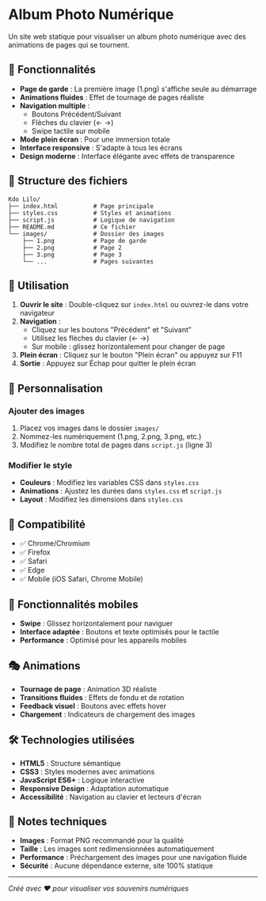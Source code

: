 # Album Photo Numérique

Un site web statique pour visualiser un album photo numérique avec des animations de pages qui se tournent.

## 🎯 Fonctionnalités

- **Page de garde** : La première image (1.png) s'affiche seule au démarrage
- **Animations fluides** : Effet de tournage de pages réaliste
- **Navigation multiple** :
  - Boutons Précédent/Suivant
  - Flèches du clavier (← →)
  - Swipe tactile sur mobile
- **Mode plein écran** : Pour une immersion totale
- **Interface responsive** : S'adapte à tous les écrans
- **Design moderne** : Interface élégante avec effets de transparence

## 📁 Structure des fichiers

```
Kdo Lilo/
├── index.html          # Page principale
├── styles.css          # Styles et animations
├── script.js           # Logique de navigation
├── README.md           # Ce fichier
└── images/             # Dossier des images
    ├── 1.png           # Page de garde
    ├── 2.png           # Page 2
    ├── 3.png           # Page 3
    └── ...             # Pages suivantes
```

## 🚀 Utilisation

1. **Ouvrir le site** : Double-cliquez sur `index.html` ou ouvrez-le dans votre navigateur
2. **Navigation** :
   - Cliquez sur les boutons "Précédent" et "Suivant"
   - Utilisez les flèches du clavier (← →)
   - Sur mobile : glissez horizontalement pour changer de page
3. **Plein écran** : Cliquez sur le bouton "Plein écran" ou appuyez sur F11
4. **Sortie** : Appuyez sur Échap pour quitter le plein écran

## 🎨 Personnalisation

### Ajouter des images
1. Placez vos images dans le dossier `images/`
2. Nommez-les numériquement (1.png, 2.png, 3.png, etc.)
3. Modifiez le nombre total de pages dans `script.js` (ligne 3)

### Modifier le style
- **Couleurs** : Modifiez les variables CSS dans `styles.css`
- **Animations** : Ajustez les durées dans `styles.css` et `script.js`
- **Layout** : Modifiez les dimensions dans `styles.css`

## 🔧 Compatibilité

- ✅ Chrome/Chromium
- ✅ Firefox
- ✅ Safari
- ✅ Edge
- ✅ Mobile (iOS Safari, Chrome Mobile)

## 📱 Fonctionnalités mobiles

- **Swipe** : Glissez horizontalement pour naviguer
- **Interface adaptée** : Boutons et texte optimisés pour le tactile
- **Performance** : Optimisé pour les appareils mobiles

## 🎭 Animations

- **Tournage de page** : Animation 3D réaliste
- **Transitions fluides** : Effets de fondu et de rotation
- **Feedback visuel** : Boutons avec effets hover
- **Chargement** : Indicateurs de chargement des images

## 🛠️ Technologies utilisées

- **HTML5** : Structure sémantique
- **CSS3** : Styles modernes avec animations
- **JavaScript ES6+** : Logique interactive
- **Responsive Design** : Adaptation automatique
- **Accessibilité** : Navigation au clavier et lecteurs d'écran

## 📝 Notes techniques

- **Images** : Format PNG recommandé pour la qualité
- **Taille** : Les images sont redimensionnées automatiquement
- **Performance** : Préchargement des images pour une navigation fluide
- **Sécurité** : Aucune dépendance externe, site 100% statique

---

*Créé avec ❤️ pour visualiser vos souvenirs numériques* 